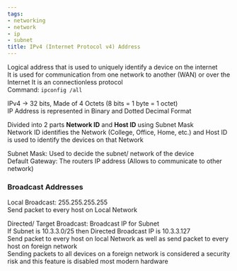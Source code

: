 ```yaml
---
tags:
- networking
- network
- ip
- subnet
title: IPv4 (Internet Protocol v4) Address
---
```


Logical address that is used to uniquely identify a device on the internet  
It is used for communication from one network to another (WAN) or over the Internet
It is an connectionless protocol  
Command: `ipconfig /all`

IPv4 -> 32 bits, Made of 4 Octets (8 bits = 1 byte = 1 octet)  
IP Address is represented in Binary and Dotted Decimal Format

Divided into 2 parts **Network ID** and **Host ID** using Subnet Mask  
Network ID identifies the Network (College, Office, Home, etc.) and Host ID is used to identify the devices on that Network

Subnet Mask: Used to decide the subnet/ network of the device  
Default Gateway: The routers IP address (Allows to communicate to other network)

### Broadcast Addresses

Local Broadcast: 255.255.255.255  
Send packet to every host on Local Network

Directed/ Target Broadcast: Broadcast IP for Subnet  
If Subnet is 10.3.3.0/25 then Directed Broadcast IP is 10.3.3.127  
Send packet to every host on local Network as well as send packet to every host on foreign network  
Sending packets to all devices on a foreign network is considered a security risk and this feature is disabled most modern hardware